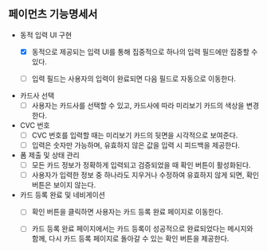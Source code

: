 ## 페이먼츠 기능명세서

- 동적 입력 UI 구현
  - [x] 동적으로 제공되는 입력 UI를 통해 집중적으로 하나의 입력 필드에만 집중할 수 있다.
  - [ ] 입력 필드는 사용자의 입력이 완료되면 다음 필드로 자동으로 이동한다.

 

- 카드사 선택
  - [ ] 사용자는 카드사를 선택할 수 있고, 카드사에 따라 미리보기 카드의 색상을 변경한다.

- CVC 번호
  - [ ] CVC 번호를 입력할 때는 미리보기 카드의 뒷면을 시각적으로 보여준다.
  - [ ] 입력은 숫자만 가능하며, 유효하지 않은 값을 입력 시 피드백을 제공한다.

- 폼 제출 및 상태 관리
  - [ ] 모든 카드 정보가 정확하게 입력되고 검증되었을 때 확인 버튼이 활성화된다.
  - [ ] 사용자가 입력한 정보 중 하나라도 지우거나 수정하여 유효하지 않게 되면, 확인 버튼은 보이지 않는다.

- 카드 등록 완료 및 네비게이션
  - [ ] 확인 버튼을 클릭하면 사용자는 카드 등록 완료 페이지로 이동한다.
  - [ ] 카드 등록 완료 페이지에서는 카드 등록이 성공적으로 완료되었다는 메시지와 함께, 다시 카드 등록 페이지로 돌아갈 수 있는 확인 버튼을 제공한다.

